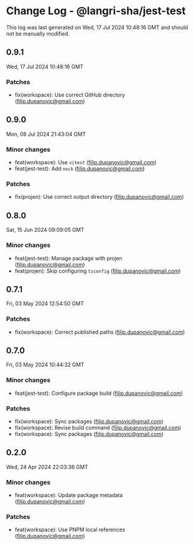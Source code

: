 # Change Log - @langri-sha/jest-test

This log was last generated on Wed, 17 Jul 2024 10:48:16 GMT and should not be manually modified.

<!-- Start content -->

## 0.9.1

Wed, 17 Jul 2024 10:48:16 GMT

### Patches

- fix(workspace): Use correct GitHub directory (filip.dupanovic@gmail.com)

## 0.9.0

Mon, 08 Jul 2024 21:43:04 GMT

### Minor changes

- feat(workspace): Use `vitest` (filip.dupanovic@gmail.com)
- feat(jest-test): Add `nock` (filip.dupanovic@gmail.com)

### Patches

- fix(projen): Use correct output directory (filip.dupanovic@gmail.com)

## 0.8.0

Sat, 15 Jun 2024 09:09:05 GMT

### Minor changes

- feat(jest-test): Manage package with projen (filip.dupanovic@gmail.com)
- feat(projen): Skip configuring `tsconfig` (filip.dupanovic@gmail.com)

## 0.7.1

Fri, 03 May 2024 12:54:50 GMT

### Patches

- fix(workspace): Correct published paths (filip.dupanovic@gmail.com)

## 0.7.0

Fri, 03 May 2024 10:44:32 GMT

### Minor changes

- feat(jest-test): Configure package build (filip.dupanovic@gmail.com)

### Patches

- fix(workspace): Sync packages (filip.dupanovic@gmail.com)
- fix(workspace): Revise build command (filip.dupanovic@gmail.com)
- fix(workspace): Sync packages (filip.dupanovic@gmail.com)

## 0.2.0

Wed, 24 Apr 2024 22:03:36 GMT

### Minor changes

- feat(workspace): Update package metadata (filip.dupanovic@gmail.com)

### Patches

- feat(workspace): Use PNPM local references (filip.dupanovic@gmail.com)
